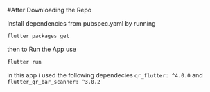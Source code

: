#After Downloading the Repo

Install dependencies from pubspec.yaml by running 


```bash
flutter packages get 
```


then to Run the App use 

```bash
flutter run
```

in this app i used  the following dependecies
```qr_flutter: ^4.0.0``` and ```flutter_qr_bar_scanner: ^3.0.2```

